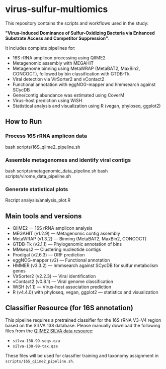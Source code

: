 # virus-sulfur-multiomics

This repository contains the scripts and workflows used in the study:  

**"Virus-Induced Dominance of Sulfur-Oxidizing Bacteria via Enhanced Substrate Access and Competitor Suppression"**.

It includes complete pipelines for:
- 16S rRNA amplicon processing using QIIME2
- Metagenomic assembly with MEGAHIT
- Metagenome binning using MetaWRAP (MetaBAT2, MaxBin2, CONCOCT), followed by bin classification with GTDB-Tk  
- Viral detection via VirSorter2 and vContact2
- Functional annotation with eggNOG-mapper and hmmsearch against SCycDB
- Gene/contig abundance was estimated using CoverM
- Virus–host prediction using WiSH
- Statistical analysis and visualization using R (vegan, phyloseq, ggplot2)

## How to Run

### Process 16S rRNA amplicon data
bash scripts/16S_qiime2_pipeline.sh

### Assemble metagenomes and identify viral contigs
bash scripts/metagenomic_data_pipeline.sh
bash scripts/virome_data_pipeline.sh

### Generate statistical plots
Rscript analysis/analysis_plot.R

## Main tools and versions
- QIIME2 — 16S rRNA amplicon analysis
- MEGAHIT (v1.2.9) — Metagenomic contig assembly
- MetaWRAP (v1.3.2) — Binning (MetaBAT2, MaxBin2, CONCOCT)
- GTDB-Tk (v2.1.1) — Phylogenomic annotation of bins
- MMseqs2 — Clustering nucleotide contigs
- Prodigal (v2.6.3) — ORF prediction
- eggNOG-mapper (v2) — Functional annotation
- HMMER (v3.3.2) — hmmsearch against SCycDB for sulfur metabolism genes
- VirSorter2 (v2.2.3) — Viral identification
- vContact2 (v0.8.1) — Viral genome classification
- WiSH (v1.1) —  Virus-host association prediction 
- R (v4.4.0) with phyloseq, vegan, ggplot2 — statistics and visualization

## Classifier Resource (for 16S annotation)
This pipeline requires a pretrained classifier for the 16S rRNA V3–V4 region based on the SILVA 138 database.
Please manually download the following files from the [QIIME2 SILVA data resource](https://docs.qiime2.org/2022.8/data-resources/):

- `silva-138-99-seqs.qza`  
- `silva-138-99-tax.qza`

 These files will be used for classifier training and taxonomy assignment in `scripts/16S_qiime2_pipeline.sh`.
